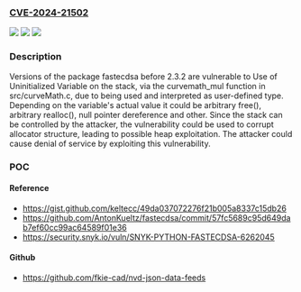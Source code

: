 ### [CVE-2024-21502](https://cve.mitre.org/cgi-bin/cvename.cgi?name=CVE-2024-21502)
![](https://img.shields.io/static/v1?label=Product&message=fastecdsa&color=blue)
![](https://img.shields.io/static/v1?label=Version&message=0%3C%202.3.2%20&color=brighgreen)
![](https://img.shields.io/static/v1?label=Vulnerability&message=Use%20of%20Uninitialized%20Variable&color=brighgreen)

### Description

Versions of the package fastecdsa before 2.3.2 are vulnerable to Use of Uninitialized Variable on the stack, via the curvemath_mul function in src/curveMath.c, due to being used and interpreted as user-defined type. Depending on the variable's actual value it could be arbitrary free(), arbitrary realloc(), null pointer dereference and other. Since the stack can be controlled by the attacker, the vulnerability could be used to corrupt allocator structure, leading to possible heap exploitation. The attacker could cause denial of service by exploiting this vulnerability.

### POC

#### Reference
- https://gist.github.com/keltecc/49da037072276f21b005a8337c15db26
- https://github.com/AntonKueltz/fastecdsa/commit/57fc5689c95d649dab7ef60cc99ac64589f01e36
- https://security.snyk.io/vuln/SNYK-PYTHON-FASTECDSA-6262045

#### Github
- https://github.com/fkie-cad/nvd-json-data-feeds

